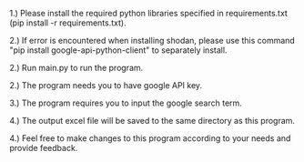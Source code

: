 1.) Please install the required python libraries specified in requirements.txt (pip install -r requirements.txt).

2.) If error is encountered when installing shodan, please use this command "pip install google-api-python-client" to separately install.

2.) Run main.py to run the program.

2.) The program needs you to have google API key.

3.) The program requires you to input the google search term.

4.) The output excel file will be saved to the same directory as this program.

4.) Feel free to make changes to this program according to your needs and provide feedback.
